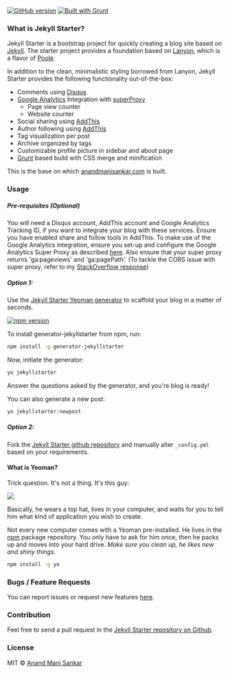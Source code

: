 [![GitHub version](https://badge.fury.io/gh/msanand%2Fjekyllstarter.svg)](http://badge.fury.io/gh/msanand%2Fjekyllstarter) [![Built with Grunt](https://cdn.gruntjs.com/builtwith.png)](http://gruntjs.com/)


### What is Jekyll Starter?

Jekyll Starter is a bootstrap project for quickly creating a blog site based on [Jekyll](http://jekyllrb.com/). The starter project provides a foundation based on [Lanyon](https://github.com/poole/lanyon), which is a flavor of [Poole](https://github.com/poole/poole).

In addition to the clean, minimalistic styling borrowed from Lanyon, Jekyll Starter provides the following functionality out-of-the-box:

* Comments using [Disqus](https://disqus.com/)
* [Google Analytics](http://www.google.co.in/analytics/) Integration with [superProxy](https://developers.google.com/analytics/solutions/google-analytics-super-proxy)
  * Page view counter
  * Website counter
* Social sharing using [AddThis](http://www.addthis.com/)
* Author following using [AddThis](http://www.addthis.com/)
* Tag visualization per post
* Archive organized by tags
* Customizable profile picture in sidebar and about page
* [Grunt](http://gruntjs.com/) based build with CSS merge and minification

This is the base on which [anandmanisankar.com](http://anandmanisankar.com) is built.

### Usage

##### Pre-requisites (Optional)

You will need a Disqus account, AddThis account and Google Analytics Tracking ID, if you want to integrate your blog with these services. Ensure you have enabled share and follow tools in AddThis. To make use of the Google Analytics integration, ensure you set-up and configure the Google Analytics Super Proxy as described [here](https://developers.google.com/analytics/solutions/google-analytics-super-proxy). Also ensure that your super proxy returns 'ga:pageviews' and 'ga:pagePath'.
(To tackle the CORS issue with super proxy, refer to my [StackOverflow response](http://stackoverflow.com/a/25758257/121241))

##### Option 1:

Use the [Jekyll Starter Yeoman generator](https://www.npmjs.org/package/generator-jekyllstarter) to scaffold your blog in a matter of seconds.

[![npm version](https://badge.fury.io/js/generator-jekyllstarter.svg)](http://badge.fury.io/js/generator-jekyllstarter)


To install generator-jekyllstarter from npm, run:

```bash
npm install -g generator-jekyllstarter
```

Now, initiate the generator:

```bash
yo jekyllstarter
```

Answer the questions asked by the generator, and you're blog is ready!

You can also generate a new post:

```bash
yo jekyllstarter:newpost
```

##### Option 2:

Fork the [Jekyll Starter github repository](https://github.com/msanand/jekyllstarter) and manually alter `_config.yml` based on your requirements.


#### What is Yeoman?

Trick question. It's not a thing. It's this guy:

![](http://i.imgur.com/JHaAlBJ.png)

Basically, he wears a top hat, lives in your computer, and waits for you to tell him what kind of application you wish to create.

Not every new computer comes with a Yeoman pre-installed. He lives in the [npm](https://npmjs.org) package repository. You only have to ask for him once, then he packs up and moves into your hard drive. *Make sure you clean up, he likes new and shiny things.*

```bash
npm install -g yo
```

### Bugs / Feature Requests

You can report issues or request new features [here](https://github.com/msanand/jekyllstarter/issues).

### Contribution

Feel free to send a pull request in the [Jekyll Starter repository on Github](https://github.com/msanand/jekyllstarter).

### License

MIT © [Anand Mani Sankar](http://anandmanisankar.com)
